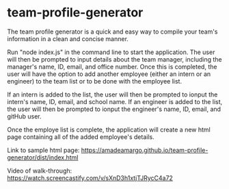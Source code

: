 # team-profile-generator

The team profile generator is a quick and easy way to compile your team's information in a clean and concise manner. 

Run "node index.js" in the command line to start the application. The user will then be prompted to input details about the team manager, including the manager's name, ID, email, and office number. Once this is completed, the user will have the option to add another employee (either an intern or an engineer) to the team list or to be done with the employee list. 

If an intern is added to the list, the user will then be prompted to ionput the intern's name, ID, email, and school name. 
If an engineer is added to the list, the user will then be prompted to ionput the engineer's name, ID, email, and gitHub user.

Once the employe list is complete, the application will create a new html page containing all of the added employee's details. 

Link to sample html page: https://amadeamargo.github.io/team-profile-generator/dist/index.html

Video of walk-through: https://watch.screencastify.com/v/sXnD3h1xtjTJRycC4a72




